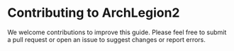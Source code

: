 # Contributing to ArchLegion2

We welcome contributions to improve this guide. Please feel free to submit a pull request or open an issue to suggest changes or report errors.
